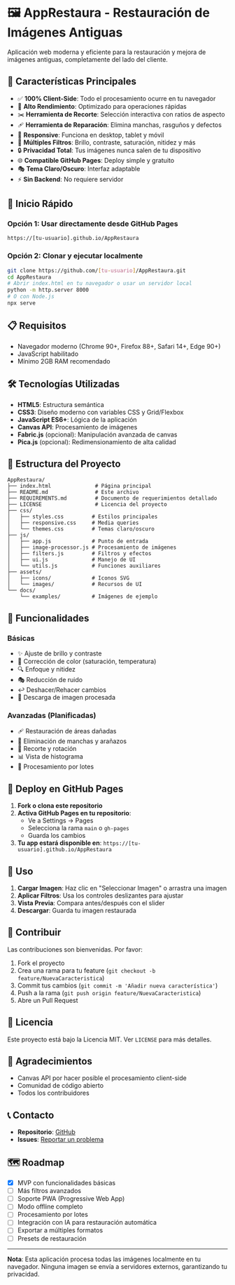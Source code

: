 # 🖼️ AppRestaura - Restauración de Imágenes Antiguas

Aplicación web moderna y eficiente para la restauración y mejora de imágenes antiguas, completamente del lado del cliente.

## 🎯 Características Principales

- ✅ **100% Client-Side**: Todo el procesamiento ocurre en tu navegador
- 🚀 **Alto Rendimiento**: Optimizado para operaciones rápidas
- ✂️ **Herramienta de Recorte**: Selección interactiva con ratios de aspecto
- 🩹 **Herramienta de Reparación**: Elimina manchas, rasguños y defectos
- 📱 **Responsive**: Funciona en desktop, tablet y móvil
- 🎨 **Múltiples Filtros**: Brillo, contraste, saturación, nitidez y más
- 🔒 **Privacidad Total**: Tus imágenes nunca salen de tu dispositivo
- 🌐 **Compatible GitHub Pages**: Deploy simple y gratuito
- 🎭 **Tema Claro/Oscuro**: Interfaz adaptable
- ⚡ **Sin Backend**: No requiere servidor

## 🚀 Inicio Rápido

### Opción 1: Usar directamente desde GitHub Pages
```
https://[tu-usuario].github.io/AppRestaura
```

### Opción 2: Clonar y ejecutar localmente
```bash
git clone https://github.com/[tu-usuario]/AppRestaura.git
cd AppRestaura
# Abrir index.html en tu navegador o usar un servidor local
python -m http.server 8000
# O con Node.js
npx serve
```

## 📋 Requisitos

- Navegador moderno (Chrome 90+, Firefox 88+, Safari 14+, Edge 90+)
- JavaScript habilitado
- Mínimo 2GB RAM recomendado

## 🛠️ Tecnologías Utilizadas

- **HTML5**: Estructura semántica
- **CSS3**: Diseño moderno con variables CSS y Grid/Flexbox
- **JavaScript ES6+**: Lógica de la aplicación
- **Canvas API**: Procesamiento de imágenes
- **Fabric.js** (opcional): Manipulación avanzada de canvas
- **Pica.js** (opcional): Redimensionamiento de alta calidad

## 📁 Estructura del Proyecto

```
AppRestaura/
├── index.html              # Página principal
├── README.md               # Este archivo
├── REQUIREMENTS.md         # Documento de requerimientos detallado
├── LICENSE                 # Licencia del proyecto
├── css/
│   ├── styles.css         # Estilos principales
│   ├── responsive.css     # Media queries
│   └── themes.css         # Temas claro/oscuro
├── js/
│   ├── app.js             # Punto de entrada
│   ├── image-processor.js # Procesamiento de imágenes
│   ├── filters.js         # Filtros y efectos
│   ├── ui.js              # Manejo de UI
│   └── utils.js           # Funciones auxiliares
├── assets/
│   ├── icons/             # Iconos SVG
│   └── images/            # Recursos de UI
└── docs/
    └── examples/          # Imágenes de ejemplo
```

## 🎨 Funcionalidades

### Básicas
- ✨ Ajuste de brillo y contraste
- 🌈 Corrección de color (saturación, temperatura)
- 🔍 Enfoque y nitidez
- 🎭 Reducción de ruido
- ↩️ Deshacer/Rehacer cambios
- 💾 Descarga de imagen procesada

### Avanzadas (Planificadas)
- 🩹 Restauración de áreas dañadas
- 🧹 Eliminación de manchas y arañazos
- 📏 Recorte y rotación
- 📊 Vista de histograma
- 🔄 Procesamiento por lotes

## 🚀 Deploy en GitHub Pages

1. **Fork o clona este repositorio**
2. **Activa GitHub Pages en tu repositorio**:
   - Ve a Settings → Pages
   - Selecciona la rama `main` o `gh-pages`
   - Guarda los cambios
3. **Tu app estará disponible en**: `https://[tu-usuario].github.io/AppRestaura`

## 📖 Uso

1. **Cargar Imagen**: Haz clic en "Seleccionar Imagen" o arrastra una imagen
2. **Aplicar Filtros**: Usa los controles deslizantes para ajustar
3. **Vista Previa**: Compara antes/después con el slider
4. **Descargar**: Guarda tu imagen restaurada

## 🤝 Contribuir

Las contribuciones son bienvenidas. Por favor:

1. Fork el proyecto
2. Crea una rama para tu feature (`git checkout -b feature/NuevaCaracteristica`)
3. Commit tus cambios (`git commit -m 'Añadir nueva característica'`)
4. Push a la rama (`git push origin feature/NuevaCaracteristica`)
5. Abre un Pull Request

## 📄 Licencia

Este proyecto está bajo la Licencia MIT. Ver `LICENSE` para más detalles.

## 🙏 Agradecimientos

- Canvas API por hacer posible el procesamiento client-side
- Comunidad de código abierto
- Todos los contribuidores

## 📞 Contacto

- **Repositorio**: [GitHub](https://github.com/[tu-usuario]/AppRestaura)
- **Issues**: [Reportar un problema](https://github.com/[tu-usuario]/AppRestaura/issues)

## 🗺️ Roadmap

- [x] MVP con funcionalidades básicas
- [ ] Más filtros avanzados
- [ ] Soporte PWA (Progressive Web App)
- [ ] Modo offline completo
- [ ] Procesamiento por lotes
- [ ] Integración con IA para restauración automática
- [ ] Exportar a múltiples formatos
- [ ] Presets de restauración

---

**Nota**: Esta aplicación procesa todas las imágenes localmente en tu navegador. Ninguna imagen se envía a servidores externos, garantizando tu privacidad.
